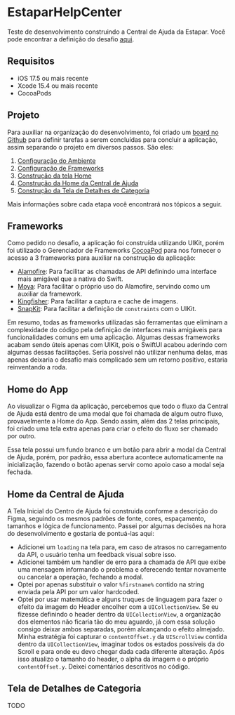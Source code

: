 # EstaparHelpCenter

Teste de desenvolvimento construindo a Central de Ajuda da Estapar. Você pode encontrar a definição do desafio [aqui](desafio.pdf).

## Requisitos

- iOS 17.5 ou mais recente
- Xcode 15.4 ou mais recente
- CocoaPods

## Projeto

Para auxiliar na organização do desenvolvimento, foi criado um [board no Github](https://github.com/users/wnhirsch/projects/9) para definir tarefas a serem concluídas para concluir a aplicação, assim separando o projeto em diversos passos. São eles:

1. [Configuração do Ambiente](https://github.com/wnhirsch/EstaparHelpCenter/issues/1)
2. [Configuração de Frameworks](https://github.com/wnhirsch/EstaparHelpCenter/issues/2)
3. [Construção da tela Home](https://github.com/wnhirsch/EstaparHelpCenter/issues/5)
4. [Construção da Home da Central de Ajuda](https://github.com/wnhirsch/EstaparHelpCenter/issues/7)
5. [Construção da Tela de Detalhes de Categoria](https://github.com/wnhirsch/EstaparHelpCenter/issues/9)

Mais informações sobre cada etapa você encontrará nos tópicos a seguir.

## Frameworks

Como pedido no desafio, a aplicação foi construída utilizando UIKit, porém foi utilizado o Gerenciador de Frameworks [CocoaPod](https://cocoapods.org/) para nos fornecer o acesso a 3 frameworks para auxiliar na construção da aplicação:

- [Alamofire](https://cocoapods.org/pods/Alamofire): Para facilitar as chamadas de API definindo uma interface mais amigável que a nativa do Swift.
- [Moya](https://cocoapods.org/pods/Moya): Para facilitar o próprio uso do Alamofire, servindo como um auxiliar da framework.
- [Kingfisher](https://cocoapods.org/pods/Kingfisher): Para facilitar a captura e cache de imagens.
- [SnapKit](https://cocoapods.org/pods/SnapKit): Para facilitar a definição de `constraints` com o UIKit.

Em resumo, todas as frameworks utilizadas são ferramentas que eliminam a complexidade do código pela definição de interfaces mais amigáveis para funcionalidades comuns em uma aplicação. Algumas dessas frameworks acabam sendo úteis apenas com UIKit, pois o SwiftUI acabou aderindo com algumas dessas facilitações. Seria possível não utilizar nenhuma delas, mas apenas deixaria o desafio mais complicado sem um retorno positivo, estaria reinventando a roda.

## Home do App

Ao visualizar o Figma da aplicação, percebemos que todo o fluxo da Central de Ajuda está dentro de uma modal que foi chamada de algum outro fluxo, provavelmente a Home do App. Sendo assim, além das 2 telas principais, foi criado uma tela extra apenas para criar o efeito do fluxo ser chamado por outro.

Essa tela possui um fundo branco e um botão para abrir a modal da Central de Ajuda, porém, por padrão, essa abertura acontece automaticamente na inicialização, fazendo o botão apenas servir como apoio caso a modal seja fechada.

## Home da Central de Ajuda

A Tela Inicial do Centro de Ajuda foi construida conforme a descrição do Figma, seguindo os mesmos padrões de fonte, cores, espaçamento, tamanhos e lógica de funcionamento. Passei por algumas decisões na hora do desenvolvimento e gostaria de pontuá-las aqui:

- Adicionei um `loading` na tela para, em caso de atrasos no carregamento da API, o usuário tenha um feedback visual sobre isso.
- Adicionei também um handler de erro para a chamada de API que exibe uma mensagem informando o problema e oferecendo tentar novamente ou cancelar a operação, fechando a modal.
- Optei por apenas substituir o valor `%firstname%` contido na string enviada pela API por um valor hardcoded.
- Optei por usar matemática e alguns truques de linguagem para fazer o efeito da imagem do Header encolher com a `UICollectionView`. Se eu fizesse definindo o header dentro da `UICollectionView`, a organização dos elementos não ficaria tão do meu aguardo, já com essa solução consigo deixar ambos separadas, porém alcançando o efeito almejado. Minha estratégia foi capturar o `contentOffset.y` da `UIScrollView` contida dentro da `UICollectionView`, imaginar todos os estados possíveis da do Scroll e para onde eu devo chegar dada cada diferente alteração. Após isso atualizo o tamanho do header, o alpha da imagem e o próprio `contentOffset.y`. Deixei comentários descritívos no código.

## Tela de Detalhes de Categoria

TODO














